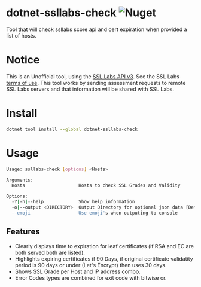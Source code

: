 
# dotnet-ssllabs-check ![Nuget](https://img.shields.io/nuget/v/dotnet-ssllabs-check.svg)

Tool that will check ssllabs score api and cert expiration when provided a list of hosts.

# Notice
 
This is an Unofficial tool, using the [SSL Labs API v3](https://github.com/ssllabs/ssllabs-scan/blob/master/ssllabs-api-docs-v3.md). See the SSL Labs [terms of use](https://www.ssllabs.com/about/terms.html). This tool works by
sending assessment requests to remote SSL Labs servers and that information will be shared with SSL Labs.


# Install

```bash
dotnet tool install --global dotnet-ssllabs-check
```

# Usage

```bash
Usage: ssllabs-check [options] <Hosts>

Arguments:
  Hosts                    Hosts to check SSL Grades and Validity

Options:
  -?|-h|--help             Show help information
  -o|--output <DIRECTORY>  Output Directory for optional json data [Default: don't write out data]
  --emoji                  Use emoji's when outputing to console
```

## Features

- Clearly displays time to expiration for leaf certificates (if RSA and EC are both served both are listed).
- Highlights expiring certificates if 90 Days, if original certificate validatity period is 90 days or under (Let's Encrypt) then uses 30 days.
- Shows SSL Grade per Host and IP address combo. 
- Error Codes types are combined for exit code with bitwise or.
